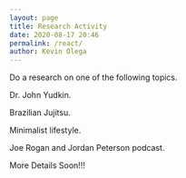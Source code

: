 ```yaml
--- 
layout: page
title: Research Activity
date: 2020-08-17 20:46
permalink: /react/ 
author: Kevin Olega 
--- 
```

Do a research on one of the following topics.

Dr. John Yudkin.

Brazilian Jujitsu.

Minimalist lifestyle.

Joe Rogan and Jordan Peterson podcast.

More Details Soon!!!